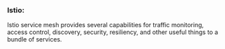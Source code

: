 ### Istio:
Istio service mesh provides several capabilities for traffic monitoring, access control, discovery, 
security, resiliency, and other useful things to a bundle of services.
